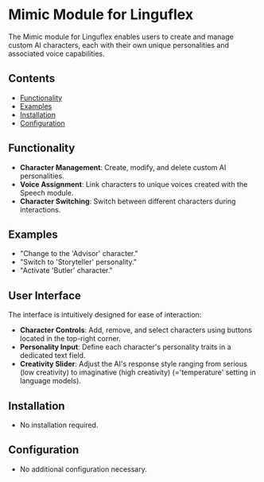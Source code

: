 # Mimic Module for Linguflex

The Mimic module for Linguflex enables users to create and manage custom AI characters, each with their own unique personalities and associated voice capabilities. 

## Contents

- [Functionality](#functionality)
- [Examples](#examples)
- [Installation](#installation)
- [Configuration](#configuration)

## Functionality

- **Character Management**: Create, modify, and delete custom AI personalities.
- **Voice Assignment**: Link characters to unique voices created with the Speech module.
- **Character Switching**: Switch between different characters during interactions.

## Examples

- "Change to the 'Advisor' character."
- "Switch to 'Storyteller' personality."
- "Activate 'Butler' character."

## User Interface

The interface is intuitively designed for ease of interaction:

- **Character Controls**: Add, remove, and select characters using buttons located in the top-right corner.
- **Personality Input**: Define each character's personality traits in a dedicated text field.
- **Creativity Slider**: Adjust the AI's response style ranging from serious (low creativity) to imaginative (high creativity) (='temperature' setting in language models).

## Installation

- No installation required.

## Configuration

- No additional configuration necessary.